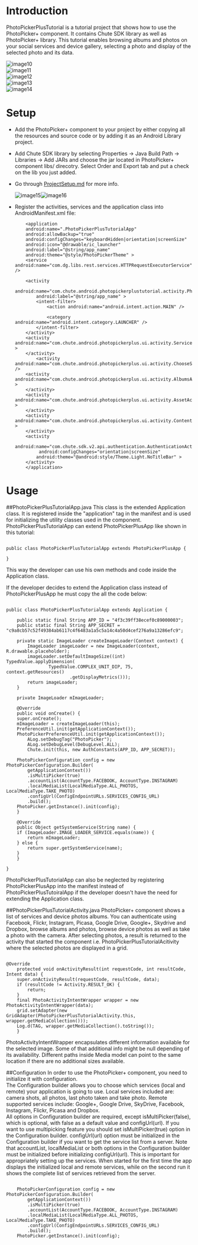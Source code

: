 Introduction
====

PhotoPickerPlusTutorial is a tutorial project that shows how to use the PhotoPicker+ component. It contains Chute SDK library as well as PhotoPicker+ library. This tutorial enables browsing albums and photos on your social services and device gallery, selecting a photo and display of the selected photo and its data.

![image10](https://raw.github.com/chute/photo-picker-plus/v2-photopickerplus/Android/PhotoPickerPlusTutorial/screenshots/10.png)  
![image11](https://raw.github.com/chute/photo-picker-plus/v2-photopickerplus/Android/PhotoPickerPlusTutorial/screenshots/11.png)  
![image12](https://raw.github.com/chute/photo-picker-plus/v2-photopickerplus/Android/PhotoPickerPlusTutorial/screenshots/12.png)  
![image13](https://raw.github.com/chute/photo-picker-plus/v2-photopickerplus/Android/PhotoPickerPlusTutorial/screenshots/13.png)  
![image14](https://raw.github.com/chute/photo-picker-plus/v2-photopickerplus/Android/PhotoPickerPlusTutorial/screenshots/14.png)

Setup
====

* Add the PhotoPicker+ component to your project by either copying all the resources and source code or by adding it as an Android Library project.

* Add Chute SDK library by selecting Properties -> Java Build Path -> Libraries -> Add JARs and choose the jar located in PhotoPicker+ component libs/ direcotry. Select Order and Export tab and put a check on the lib you just added.

* Go through [ProjectSetup.md](https://github.com/chute/photo-picker-plus/blob/master/Android/PhotoPickerPlusTutorial/ProjectSetup.md) for more info.

   ![image15](https://raw.github.com/chute/photo-picker-plus/v2-photopickerplus/Android/PhotoPickerPlusTutorial/screenshots/15.png)![image16](https://raw.github.com/chute/photo-picker-plus/v2-photopickerplus/Android/PhotoPickerPlusTutorial/screenshots/16.png)


* Register the activities, services and the application class into AndroidManifest.xml file:

    ```
        <application
        android:name=".PhotoPickerPlusTutorialApp"
        android:allowBackup="true"
        android:configChanges="keyboardHidden|orientation|screenSize"
        android:icon="@drawable/ic_launcher"
        android:label="@string/app_name"
        android:theme="@style/PhotoPickerTheme" >
        <service android:name="com.dg.libs.rest.services.HTTPRequestExecutorService" />

        <activity
            android:name="com.chute.android.photopickerplustutorial.activity.PhotoPickerPlusTutorialActivity"
            android:label="@string/app_name" >
            <intent-filter>
                <action android:name="android.intent.action.MAIN" />

                <category android:name="android.intent.category.LAUNCHER" />
            </intent-filter>
        </activity>
        <activity android:name="com.chute.android.photopickerplus.ui.activity.ServicesActivity" >
        </activity>
            <activity android:name="com.chute.android.photopickerplus.ui.activity.ChooseServiceActivity" />
        <activity android:name="com.chute.android.photopickerplus.ui.activity.AlbumsActivity" >
        </activity>
        <activity android:name="com.chute.android.photopickerplus.ui.activity.AssetActivity" >
        </activity>
        <activity android:name="com.chute.android.photopickerplus.ui.activity.ContentActivity" >
        </activity>
        <activity
            android:name="com.chute.sdk.v2.api.authentication.AuthenticationActivity"
             android:configChanges="orientation|screenSize" 
            android:theme="@android:style/Theme.Light.NoTitleBar" >
        </activity>
        </application>

    ```


Usage
====

##PhotoPickerPlusTutorialApp.java 
This class is the extended Application class. It is registered inside the "application" tag in the manifest and is used for initializing the utility classes used in the component.
PhotoPickerPlusTutorialApp can extend PhotoPickerPlusApp like shown in this tutorial:

<pre><code>
public class PhotoPickerPlusTutorialApp extends PhotoPickerPlusApp {

}
</code></pre>

This way the developer can use his own methods and code inside the Application class. 

If the developer decides to extend the Application class instead of PhotoPickerPlusApp he must copy the all the code below:

<pre><code>
public class PhotoPickerPlusTutorialApp extends Application {

    public static final String APP_ID = "4f3c39ff38ecef0c89000003";
    public static final String APP_SECRET = "c9a8cb57c52f49384ab6117c4f6483a1a5c5a14c4a50d4cef276a9a13286efc9";

    private static ImageLoader createImageLoader(Context context) {
		ImageLoader imageLoader = new ImageLoader(context, R.drawable.placeholder);
		imageLoader.setDefaultImageSize((int) TypedValue.applyDimension(
				TypedValue.COMPLEX_UNIT_DIP, 75, context.getResources()
						.getDisplayMetrics()));
		return imageLoader;
    }

    private ImageLoader mImageLoader;

    @Override
    public void onCreate() {
	super.onCreate();
	mImageLoader = createImageLoader(this);
	PreferenceUtil.init(getApplicationContext());
	PhotoPickerPreferenceUtil.init(getApplicationContext());
        ALog.setDebugTag("PhotoPicker");
        ALog.setDebugLevel(DebugLevel.ALL);
        Chute.init(this, new AuthConstants(APP_ID, APP_SECRET));

    PhotoPickerConfiguration config = new PhotoPickerConfiguration.Builder(
        getApplicationContext())
        .isMultiPicker(true)
        .accountList(AccountType.FACEBOOK, AccountType.INSTAGRAM)
        .localMediaList(LocalMediaType.ALL_PHOTOS, LocalMediaType.TAKE_PHOTO)
        .configUrl(ConfigEndpointURLs.SERVICES_CONFIG_URL)
        .build();
    PhotoPicker.getInstance().init(config);
    }

    @Override
    public Object getSystemService(String name) {
	if (ImageLoader.IMAGE_LOADER_SERVICE.equals(name)) {
	    return mImageLoader;
	} else {
	    return super.getSystemService(name);
	}
    }

}
</code></pre>

PhotoPickerPlusTutorialApp can also be neglected by registering PhotoPickerPlusApp into the manifest instead of PhotoPickerPlusTutoiralApp if the developer doesn't have the need for extending the Application class.

##PhotoPickerPlusTutorialActivity.java 
PhotoPicker+ component shows a list of services and device photos albums. You can authenticate using Facebook, Flickr, Instagram, Picasa, Google Drive, Google+, Skydrive and Dropbox, browse albums and photos, browse device photos as well as take a photo with the camera. 
After selecting photos, a result is returned to the activity that started the component i.e. PhotoPickerPlusTutorialAcitivity where the selected photos are displayed in a grid.

<pre><code>
@Override
    protected void onActivityResult(int requestCode, int resultCode, Intent data) {
	super.onActivityResult(requestCode, resultCode, data);
	if (resultCode != Activity.RESULT_OK) {
	    return;
	}
	final PhotoActivityIntentWrapper wrapper = new PhotoActivityIntentWrapper(data);
	grid.setAdapter(new GridAdapter(PhotoPickerPlusTutorialActivity.this, wrapper.getMediaCollection()));
	Log.d(TAG, wrapper.getMediaCollection().toString());
    }
</code></pre>

PhotoActivityIntentWrapper encapsulates different information available for the selected image. Some of that additional info might be null depending of its availability. Different paths inside Media model can point to the same location if there are no additional sizes available.

##Configuration
In order to use the PhotoPicker+ component, you need to initialize it with configuration.  
The Configuration builder allows you to choose which services (local and remote) your application is going to use. Local services included are: camera shots, all photos, last photo taken and take photo. Remote supported services include: Google+, Google Drive, SkyDrive, Facebook, Instagram, Flickr, Picasa and Dropbox.  
All options in Configuration builder are required, except isMultiPicker(false), which is optional, with false as a default value and configUrl(url). If you want to use multipicking feature you should set isMultiPicker(true) option in the Configuration builder. configUrl(url) option must be initialized in the Configuration builder if you want to get the service list from a server. Note that accountList, localMediaList or both options in the Configuration builder must be initialized before initializing configUrl(url). This is important for appropriately setting up the services. When started for the first time the app displays the initialized local and remote services, while on the second run it shows the complete list of services retrieved from the server.  

<pre><code>
    PhotoPickerConfiguration config = new PhotoPickerConfiguration.Builder(
        getApplicationContext())
        .isMultiPicker(true)
        .accountList(AccountType.FACEBOOK, AccountType.INSTAGRAM)
        .localMediaList(LocalMediaType.ALL_PHOTOS, LocalMediaType.TAKE_PHOTO)
        .configUrl(ConfigEndpointURLs.SERVICES_CONFIG_URL)
        .build();
    PhotoPicker.getInstance().init(config);
</code></pre>
    
      

    
      
